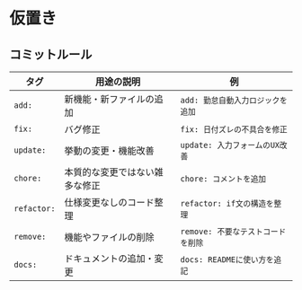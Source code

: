 # 仮置き

## コミットルール

| タグ        | 用途の説明                     | 例                                 |
| ----------- | ------------------------------ | ---------------------------------- |
| `add:`      | 新機能・新ファイルの追加       | `add: 勤怠自動入力ロジックを追加`  |
| `fix:`      | バグ修正                       | `fix: 日付ズレの不具合を修正`      |
| `update:`   | 挙動の変更・機能改善           | `update: 入力フォームのUX改善`     |
| `chore:`    | 本質的な変更ではない雑多な修正 | `chore: コメントを追加`            |
| `refactor:` | 仕様変更なしのコード整理       | `refactor: if文の構造を整理`       |
| `remove:`   | 機能やファイルの削除           | `remove: 不要なテストコードを削除` |
| `docs:`     | ドキュメントの追加・変更       | `docs: READMEに使い方を追記`       |
